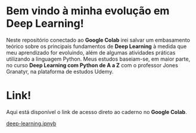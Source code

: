 # Bem vindo à minha evolução em Deep Learning!
Neste repositório conectado ao **Google Colab** irei salvar um embasamento teórico sobre os principais fundamentos de **Deep Learning** à medida que meu aprendizado for evoluindo, além de algumas atividades práticas utilizando a linguagem Python. Meus estudos baseiam-se, em maior parte, no curso **Deep Learning com Python de A a Z** com o professor Jones Granatyr, na plataforma de estudos Udemy.


# Link!

Aqui está disponível o link de acesso direto ao caderno no **Google Colab**.

[deep-learning.ipnyb](/https://colab.research.google.com/drive/1sb1OumiHIXDl9qzf0Mk5mUY8QF9FVdg2?usp=sharing)
